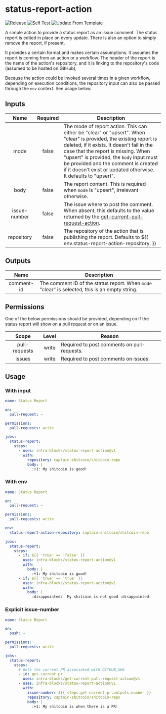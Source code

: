 # status-report-action
[![Release](https://github.com/infra-blocks/status-report-action/actions/workflows/release.yml/badge.svg)](https://github.com/infra-blocks/status-report-action/actions/workflows/release.yml)
[![Self Test](https://github.com/infra-blocks/status-report-action/actions/workflows/self-test.yml/badge.svg)](https://github.com/infra-blocks/status-report-action/actions/workflows/self-test.yml)
[![Update From Template](https://github.com/infra-blocks/status-report-action/actions/workflows/update-from-template.yml/badge.svg)](https://github.com/infra-blocks/status-report-action/actions/workflows/update-from-template.yml)

A simple action to provide a status report as an issue comment. The status report is edited in place on every
update. There is also an option to simply remove the report, if present.

It provides a certain format and makes certain assumptions. It assumes the report is coming from an
action or a workflow. The header of the report is the name of the action's repository, and it is linking
to the repository's code (assumed to be hosted on GitHub),

Because the action could be invoked several times in a given workflow, depending on execution conditions,
the repository input can also be passed through the `env` context. See usage below.

## Inputs

|     Name     | Required | Description                                                                                                                                                                                                                                                                                                                                                   |
|:------------:|:--------:|---------------------------------------------------------------------------------------------------------------------------------------------------------------------------------------------------------------------------------------------------------------------------------------------------------------------------------------------------------------|
|     mode     |  false   | The mode of report action. This can either be "clear" or "upsert". When "clear" is provided, the existing report is deleted, if it exists. It doesn't fail in the case that the report is missing. When "upsert" is provided, the `body` input must be provided and the comment is created if it doesn't exist or updated otherwise. It defaults to "upsert". |
|     body     |  false   | The report content. This is required when `mode` is "upsert", irrelevant otherwise.                                                                                                                                                                                                                                                                           |
| issue-number |  false   | The issue where to post the comment. When absent, this defaults to the value returned by the [get-current-pull-request-action](https://github.com/infra-blocks/get-current-pull-request-action).                                                                                                                                                     |
|  repository  |  false   | The repository of the action that is publishing the report. Defaults to ${{ env.status-report-action-repository. }}                                                                                                                                                                                                                                           |

## Outputs

|    Name    | Description                                                                                    |
|:----------:|------------------------------------------------------------------------------------------------|
| comment-id | The comment ID of the status report. When `mode` "clear" is selected, this is an empty string. |

## Permissions

One of the below permissions should be provided, depending on if the status report will show on a pull request
or on an issue.

|     Scope     | Level | Reason                                      |
|:-------------:|:-----:|---------------------------------------------|
| pull-requests | write | Required to post comments on pull-requests. |
|    issues     | write | Required to post comments on issues.        |

## Usage

### With input
```yaml
name: Status Report

on:
  pull-request: ~

permissions:
  pull-requests: write

jobs:
  status-report:
    steps:
      - uses: infra-blocks/status-report-action@v1
        with:
          repository: captain-shitcoin/shitcoin-repo
          body: |
            :+1: My shitcoin is good!
```

### With env
```yaml
name: Status Report

on:
  pull-request: ~

permissions:
  pull-requests: write

env:
  status-report-action-repository: captain-shitcoin/shitcoin-repo

jobs:
  status-report:
    steps:
      - if: ${{ 'true' == 'false' }}
        uses: infra-blocks/status-report-action@v1
        with:
          body: |
            :+1: My shitcoin is good!
      - if: ${{ 'true' == 'true' }}
        uses: infra-blocks/status-report-action@v1
        with:
          body: |
            :disappointed:  My shitcoin is not good :disappointed:
```

### Explicit issue-number
```yaml
name: Status Report

on:
  push: ~

permissions:
  pull-requests: write

jobs:
  status-report:
    steps:
      # Gets the current PR associated with GITHUB_SHA
      - id: get-current-pr
        uses: infra-blocks/get-current-pull-request-action@v1
      - uses: infra-blocks/status-report-action@v1
        with:
          issue-number: ${{ steps.get-current-pr.outputs.number }}
          repository: captain-shitcoin/shitcoin-repo
          body: |
            :+1: My shitcoin is when there is a PR!
```
